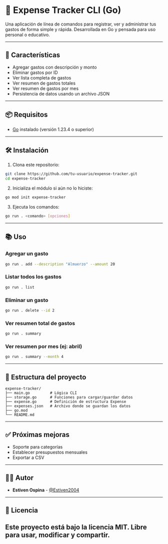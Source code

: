 # 🧾 Expense Tracker CLI (Go)

Una aplicación de línea de comandos para registrar, ver y administrar tus gastos de forma simple y rápida. Desarrollada en Go y pensada para uso personal o educativo.

---

## 🚀 Características

- Agregar gastos con descripción y monto
- Eliminar gastos por ID
- Ver lista completa de gastos
- Ver resumen de gastos totales
- Ver resumen de gastos por mes
- Persistencia de datos usando un archivo JSON

---

## 📦 Requisitos

- [Go](https://golang.org/doc/install) instalado (versión 1.23.4 o superior)

---

## 🛠️ Instalación

1. Clona este repositorio:

```bash
git clone https://github.com/tu-usuario/expense-tracker.git
cd expense-tracker
```

2. Inicializa el módulo si aún no lo hiciste:

```bash
go mod init expense-tracker
```

3. Ejecuta los comandos:

```bash
go run . <comando> [opciones]
```

---

## 📚 Uso

### Agregar un gasto

```bash
go run . add --description "Almuerzo" --amount 20
```

### Listar todos los gastos

```bash
go run . list
```

### Eliminar un gasto

```bash
go run . delete --id 2
```

### Ver resumen total de gastos

```bash
go run . summary
```

### Ver resumen por mes (ej: abril)

```bash
go run . summary --month 4
```

---

## 📁 Estructura del proyecto

```
expense-tracker/
├── main.go         # Lógica CLI
├── storage.go      # Funciones para cargar/guardar datos
├── expense.go      # Definición de estructura Expense
├── expenses.json   # Archivo donde se guardan los datos
├── go.mod
└── README.md
```

---

## ✅ Próximas mejoras

- Soporte para categorías
- Establecer presupuestos mensuales
- Exportar a CSV

---

## 🧑‍💻 Autor

- **Estiven Ospina** - [@Estiven2004](https://github.com/Estiven2004)

---

## 📄 Licencia

Este proyecto está bajo la licencia MIT. Libre para usar, modificar y compartir.
---
